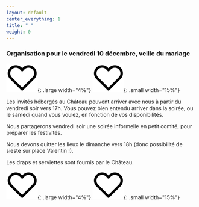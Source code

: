 ```yaml
---
layout: default
center_everything: 1
title: " "
weight: 0
---
```


### Organisation pour le vendredi 10 décembre, veille du mariage

![](assets/Coeur.jpg){: .large width="4%"} 
![](assets/Coeur.jpg){: .small width="15%"} 

Les invités hébergés au Château peuvent arriver avec nous à partir du vendredi soir vers 17h. Vous pouvez bien entendu arriver dans la soirée, ou le samedi quand vous voulez, en fonction de vos disponibilités.

Nous partagerons vendredi soir une soirée informelle en petit comité, pour préparer les festivités.

Nous devons quitter les lieux le dimanche vers 18h (donc possibilité de sieste sur place Valentin !).

Les draps et serviettes sont fournis par le Château.

![](assets/Coeur.jpg){: .large width="4%"} 
![](assets/Coeur.jpg){: .small width="15%"} 
